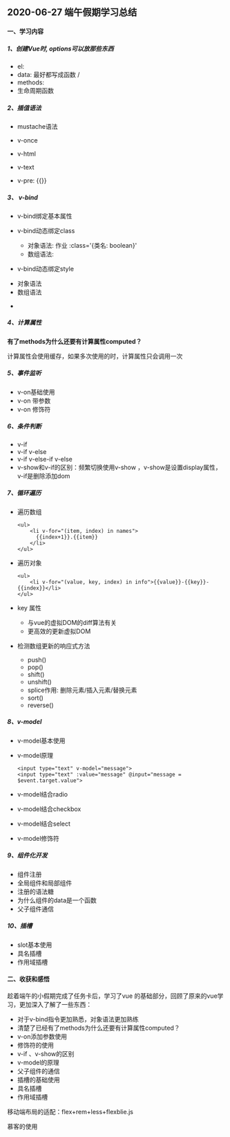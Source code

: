 ## 2020-06-27 端午假期学习总结

#### 一、学习内容

##### 1、创建Vue时, options可以放那些东西

* el:
* data: 最好都写成函数 / 
* methods:
* 生命周期函数

##### 2、插值语法

* mustache语法

* v-once

* v-html

* v-text

* v-pre: {{}}

##### 3、 v-bind

- v-bind绑定基本属性

* v-bind动态绑定class  
  - 对象语法: 作业 :class='{类名: boolean}'
  - 数组语法:

*  v-bind动态绑定style
  - 对象语法
  - 数组语法
* 

##### 4、计算属性

**有了methods为什么还要有计算属性computed？**

计算属性会使用缓存，如果多次使用的时，计算属性只会调用一次



##### 5、事件监听

- v-on基础使用
- v-on 带参数
- v-on 修饰符



##### 6、条件判断

- v-if
- v-if v-else
- v-if v-else-if v-else
- v-show和v-if的区别：频繁切换使用v-show ，v-show是设置display属性，v-if是删除添加dom



##### 7、循环遍历

- 遍历数组

  ```vue
  <ul>
      <li v-for="(item, index) in names">
        {{index+1}}.{{item}}
      </li>
  </ul>
  ```

- 遍历对象

  ```vue
  <ul>
      <li v-for="(value, key, index) in info">{{value}}-{{key}}-{{index}}</li>
  </ul>
  ```

  

- key 属性

  - 与vue的虚拟DOM的diff算法有关
  - 更高效的更新虚拟DOM

- 检测数组更新的响应式方法

  - push()
  - pop()
  - shift()
  - unshift()
  - splice作用: 删除元素/插入元素/替换元素
  - sort()
  - reverse()



##### 8、v-model

- v-model基本使用

- v-model原理

  ```vue
  <input type="text" v-model="message">
  <input type="text" :value="message" @input="message = $event.target.value">
  ```

- v-model结合radio

- v-model结合checkbox

- v-model结合select

- v-model修饰符



##### 9、组件化开发

- 组件注册
- 全局组件和局部组件
- 注册的语法糖
- 为什么组件的data是一个函数
- 父子组件通信



##### 10、插槽

- slot基本使用
- 具名插槽
- 作用域插槽



#### 二、收获和感悟

趁着端午的小假期完成了任务卡后，学习了vue 的基础部分，回顾了原来的vue学习，更加深入了解了一些东西：

- 对于v-bind指令更加熟悉，对象语法更加熟练
- 清楚了已经有了methods为什么还要有计算属性computed？
- v-on添加参数使用
- 修饰符的使用
- v-if 、v-show的区别
- v-model的原理
- 父子组件的通信
- 插槽的基础使用
- 具名插槽
- 作用域插槽



移动端布局的适配：flex+rem+less+flexblie.js

慕客的使用

